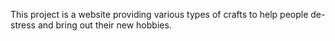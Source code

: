 This project is a website providing various types of crafts to help people de-stress and bring out their new hobbies. 
